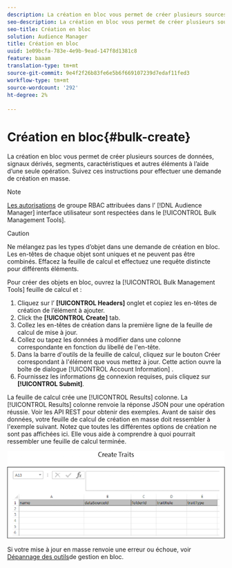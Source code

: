 ```yaml
---
description: La création en bloc vous permet de créer plusieurs sources de données, signaux dérivés, segments, caractéristiques et autres éléments à l’aide d’une seule opération. Suivez ces instructions pour effectuer une demande de création en masse.
seo-description: La création en bloc vous permet de créer plusieurs sources de données, signaux dérivés, segments, caractéristiques et autres éléments à l’aide d’une seule opération. Suivez ces instructions pour effectuer une demande de création en masse.
seo-title: Création en bloc
solution: Audience Manager
title: Création en bloc
uuid: 1e09bcfa-783e-4e9b-9ead-147f8d1381c8
feature: baaam
translation-type: tm+mt
source-git-commit: 9e4f2f26b83fe6e5b6f669107239d7edaf11fed3
workflow-type: tm+mt
source-wordcount: '292'
ht-degree: 2%

---
```



# Création en bloc{#bulk-create}

La création en bloc vous permet de créer plusieurs sources de données, signaux dérivés, segments, caractéristiques et autres éléments à l’aide d’une seule opération. Suivez ces instructions pour effectuer une demande de création en masse.

<!-- 

t_bulk_create.xml

 -->

>[!NOTE]
>
>[Les autorisations](../../features/administration/administration-overview.md) de groupe RBAC attribuées dans l’ [!DNL Audience Manager] interface utilisateur sont respectées dans le [!UICONTROL Bulk Management Tools].

>[!CAUTION]
>
>Ne mélangez pas les types d’objet dans une demande de création en bloc. Les en-têtes de chaque objet sont uniques et ne peuvent pas être combinés. Effacez la feuille de calcul et effectuez une requête distincte pour différents éléments.

Pour créer des objets en bloc, ouvrez la [!UICONTROL Bulk Management Tools] feuille de calcul et :

1. Cliquez sur l’ **[!UICONTROL Headers]** onglet et copiez les en-têtes de création de l’élément à ajouter.
2. Click the **[!UICONTROL Create]** tab.
3. Collez les en-têtes de création dans la première ligne de la feuille de calcul de mise à jour.
4. Collez ou tapez les données à modifier dans une colonne correspondante en fonction du libellé de l&#39;en-tête.
5. Dans la barre d&#39;outils de la feuille de calcul, cliquez sur le bouton Créer correspondant à l&#39;élément que vous mettez à jour.
Cette action ouvre la boîte de dialogue [!UICONTROL Account Information] .
6. Fournissez les informations [de](../../reference/bulk-management-tools/bulk-management-intro.md#auth-reqs) connexion requises, puis cliquez sur **[!UICONTROL Submit]**.

La feuille de calcul crée une [!UICONTROL Results] colonne. La [!UICONTROL Results] colonne renvoie la réponse JSON pour une opération réussie. Voir les API [](../../api/rest-api-main/rest-api-main.md) REST pour obtenir des exemples. Avant de saisir des données, votre feuille de calcul de création en masse doit ressembler à l&#39;exemple suivant. Notez que toutes les différentes options de création ne sont pas affichées ici. Elle vous aide à comprendre à quoi pourrait ressembler une feuille de calcul terminée.

![](assets/cretetraits.png)

Si votre mise à jour en masse renvoie une erreur ou échoue, voir [Dépannage des outils](../../reference/bulk-management-tools/bulk-troubleshooting.md)de gestion en bloc.
